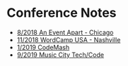 
# Conference Notes

* [8/2018 An Event Apart - Chicago](AEA-chi2018)
* [11/2018 WordCamp USA - Nashville](2018-wordcamp-us)
* [1/2019 CodeMash](CodeMash2019)
* [9/2019 Music City Tech/Code](MTC-2019)